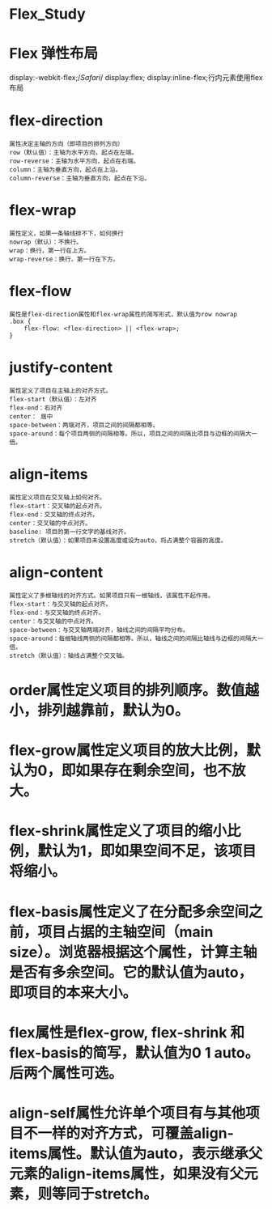 # Flex_Study

# Flex 弹性布局
display:-webkit-flex;/*Safari*/
display:flex;
display:inline-flex;行内元素使用flex布局


# flex-direction
    属性决定主轴的方向（即项目的排列方向）
    row（默认值）：主轴为水平方向，起点在左端。
    row-reverse：主轴为水平方向，起点在右端。
    column：主轴为垂直方向，起点在上沿。
    column-reverse：主轴为垂直方向，起点在下沿。


# flex-wrap
    属性定义，如果一条轴线排不下，如何换行
    nowrap（默认）：不换行。
    wrap：换行，第一行在上方。
    wrap-reverse：换行，第一行在下方。

# flex-flow
    属性是flex-direction属性和flex-wrap属性的简写形式，默认值为row nowrap
    .box {
        flex-flow: <flex-direction> || <flex-wrap>;
    }

# justify-content
    属性定义了项目在主轴上的对齐方式。
    flex-start（默认值）：左对齐
    flex-end：右对齐
    center： 居中
    space-between：两端对齐，项目之间的间隔都相等。
    space-around：每个项目两侧的间隔相等。所以，项目之间的间隔比项目与边框的间隔大一倍。

# align-items
    属性定义项目在交叉轴上如何对齐。
    flex-start：交叉轴的起点对齐。
    flex-end：交叉轴的终点对齐。
    center：交叉轴的中点对齐。
    baseline: 项目的第一行文字的基线对齐。
    stretch（默认值）：如果项目未设置高度或设为auto，将占满整个容器的高度。

# align-content
    属性定义了多根轴线的对齐方式。如果项目只有一根轴线，该属性不起作用。
    flex-start：与交叉轴的起点对齐。
    flex-end：与交叉轴的终点对齐。
    center：与交叉轴的中点对齐。
    space-between：与交叉轴两端对齐，轴线之间的间隔平均分布。
    space-around：每根轴线两侧的间隔都相等。所以，轴线之间的间隔比轴线与边框的间隔大一倍。
    stretch（默认值）：轴线占满整个交叉轴。



#   order属性定义项目的排列顺序。数值越小，排列越靠前，默认为0。
#   flex-grow属性定义项目的放大比例，默认为0，即如果存在剩余空间，也不放大。
#   flex-shrink属性定义了项目的缩小比例，默认为1，即如果空间不足，该项目将缩小。
#   flex-basis属性定义了在分配多余空间之前，项目占据的主轴空间（main size）。浏览器根据这个属性，计算主轴是否有多余空间。它的默认值为auto，即项目的本来大小。
#   flex属性是flex-grow, flex-shrink 和 flex-basis的简写，默认值为0 1 auto。后两个属性可选。
#   align-self属性允许单个项目有与其他项目不一样的对齐方式，可覆盖align-items属性。默认值为auto，表示继承父元素的align-items属性，如果没有父元素，则等同于stretch。





